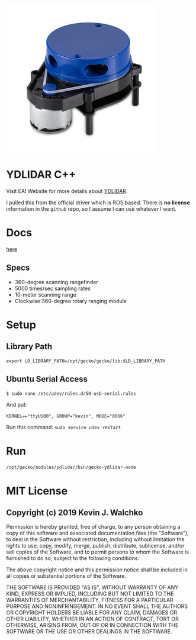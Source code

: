 ![](docs/pics/ydlidar.jpg)

# YDLIDAR C++

Visit EAI Website for more details about [YDLIDAR](http://www.ydlidar.com/).

I pulled this from the official driver which is ROS based. There is **no license**
information in the `github` repo, so I assume I can use whatever I want.

# Docs

[here](docs)

## Specs

- 360-degree scanning rangefinder
- 5000 times/sec sampling rates
- 10-meter scanning range
- Clockwise 360-degree rotary ranging module


# Setup

## Library Path

```
export LD_LIBRARY_PATH=/opt/gecko/gecko/lib:$LD_LIBRARY_PATH
```

## Ubuntu Serial Access

```
$ sudo nano /etc/udev/rules.d/50-usb-serial.rules
```

And put:

```
KERNEL=="ttyUSB0", GROUP="kevin", MODE="0666"
```

Run this command: `sudo service udev restart`

# Run

```
/opt/gecko/modules/ydlidar/bin/gecko-ydlidar-node
```

# MIT License

## Copyright (c) 2019 Kevin J. Walchko

Permission is hereby granted, free of charge, to any person obtaining a copy
of this software and associated documentation files (the "Software"), to deal
in the Software without restriction, including without limitation the rights
to use, copy, modify, merge, publish, distribute, sublicense, and/or sell
copies of the Software, and to permit persons to whom the Software is
furnished to do so, subject to the following conditions:

The above copyright notice and this permission notice shall be included in all
copies or substantial portions of the Software.

THE SOFTWARE IS PROVIDED "AS IS", WITHOUT WARRANTY OF ANY KIND, EXPRESS OR
IMPLIED, INCLUDING BUT NOT LIMITED TO THE WARRANTIES OF MERCHANTABILITY,
FITNESS FOR A PARTICULAR PURPOSE AND NONINFRINGEMENT. IN NO EVENT SHALL THE
AUTHORS OR COPYRIGHT HOLDERS BE LIABLE FOR ANY CLAIM, DAMAGES OR OTHER
LIABILITY, WHETHER IN AN ACTION OF CONTRACT, TORT OR OTHERWISE, ARISING FROM,
OUT OF OR IN CONNECTION WITH THE SOFTWARE OR THE USE OR OTHER DEALINGS IN THE
SOFTWARE.
